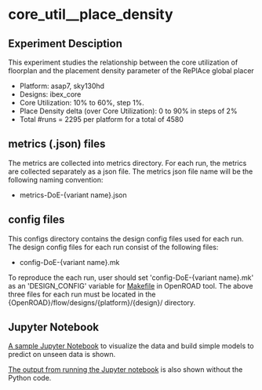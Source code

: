 # core_util__place_density
## Experiment Desciption
This experiment studies the relationship between the core utilization of floorplan and the placement density parameter of the RePlAce global placer
- Platform: asap7, sky130hd
- Designs: ibex_core
- Core Utilization: 10% to 60%, step 1%.
- Place Density delta (over Core Utilization): 0 to 90% in steps of 2%
- Total #runs = 2295 per platform for a total of 4580 

## metrics (.json) files 
The metrics are collected into metrics directory. For each run, the metrics are collected separately as a json file.
The metrics json file name will be the following naming convention:
- metrics-DoE-{variant name}.json

## config files 
This configs directory contains the design config files used for each run.
The design config files for each run consist of the following files:
- config-DoE-{variant name}.mk

To reproduce the each run, user should set 'config-DoE-{variant name}.mk' as an 'DESIGN_CONFIG' variable for [Makefile](https://github.com/The-OpenROAD-Project/OpenROAD-flow-scripts/blob/master/flow/Makefile) in OpenROAD tool.
The above three files for each run must be located in the {OpenROAD}/flow/designs/{platform}/{design}/ directory.

## Jupyter Notebook
[A sample Jupyter Notebook](https://nbviewer.jupyter.org/github/ieee-ceda-datc/datc-rdf-Metrics4ML/blob/main/experiments/asap7_sky130hd__ibex_core__util_versus_place_density/METRICS2.1-exp4.ipynb) to visualize the data and build simple models to predict on unseen data is shown.

[The output from running the Jupyter notebook](https://nbviewer.jupyter.org/github/ieee-ceda-datc/datc-rdf-Metrics4ML/blob/main/experiments/asap7_sky130hd__ibex_core__util_versus_place_density/METRICS2.1-exp4.html) is also shown without the Python code.

